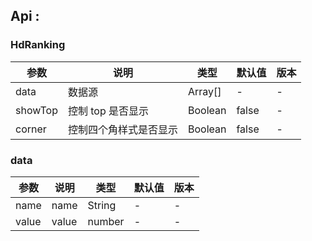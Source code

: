 ## Api :

### HdRanking

| 参数    | 说明                   | 类型    | 默认值 | 版本 |
| ------- | ---------------------- | ------- | ------ | ---- |
| data    | 数据源                 | Array[] | -      | -    |
| showTop | 控制 top 是否显示      | Boolean | false  | -    |
| corner  | 控制四个角样式是否显示 | Boolean | false  | -    |

### data

| 参数  | 说明  | 类型   | 默认值 | 版本 |
| ----- | ----- | ------ | ------ | ---- |
| name  | name  | String | -      | -    |
| value | value | number | -      | -    |




